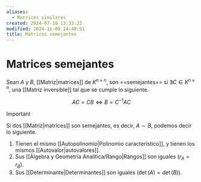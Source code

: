 ```yaml
---
aliases:
  - Matrices similares
created: 2024-07-10 13:33:23
modified: 2024-11-09 14:40:51
title: Matrices semejantes
---
```


# Matrices semejantes

Sean $A$ y $B$, [[Matriz|matrices]] de $K^{n \times n}$, son ==semejantes== si $\exists C \in K^{n \times n}$, una [[Matriz inversible]] tal que se cumple lo siguiente.

$$
AC = CB
\Leftrightarrow
B = C^{-1} A C
$$

> [!important]
> Si dos [[Matriz|matrices]] son semejantes, es decir, $A \sim B$, podemos decir lo siguiente.
> 1. Tienen el mismo [[Autopolinomio|Polinomio característico]], y tienen los mismos [[Autovalor|autovalores]].
> 2. Sus [[Álgebra y Geometría Analítica/Rango|Rangos]] son iguales ($r_A = r_B$).
> 3. Sus [[Determinante|Determinantes]] son iguales ($\det(A) = \det(B)$).
